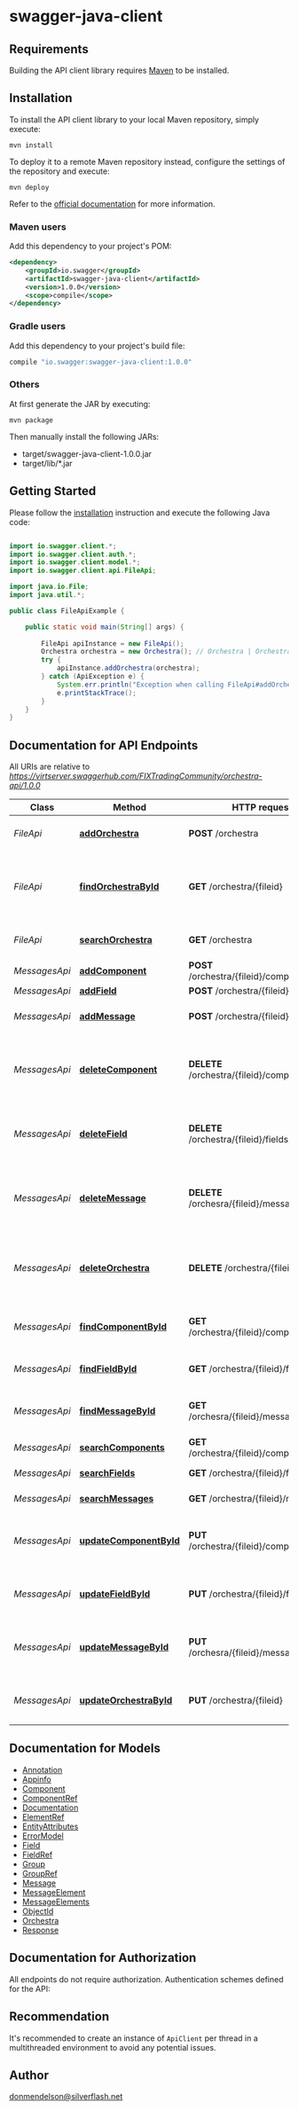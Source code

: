 # swagger-java-client

## Requirements

Building the API client library requires [Maven](https://maven.apache.org/) to be installed.

## Installation

To install the API client library to your local Maven repository, simply execute:

```shell
mvn install
```

To deploy it to a remote Maven repository instead, configure the settings of the repository and execute:

```shell
mvn deploy
```

Refer to the [official documentation](https://maven.apache.org/plugins/maven-deploy-plugin/usage.html) for more information.

### Maven users

Add this dependency to your project's POM:

```xml
<dependency>
    <groupId>io.swagger</groupId>
    <artifactId>swagger-java-client</artifactId>
    <version>1.0.0</version>
    <scope>compile</scope>
</dependency>
```

### Gradle users

Add this dependency to your project's build file:

```groovy
compile "io.swagger:swagger-java-client:1.0.0"
```

### Others

At first generate the JAR by executing:

    mvn package

Then manually install the following JARs:

* target/swagger-java-client-1.0.0.jar
* target/lib/*.jar

## Getting Started

Please follow the [installation](#installation) instruction and execute the following Java code:

```java

import io.swagger.client.*;
import io.swagger.client.auth.*;
import io.swagger.client.model.*;
import io.swagger.client.api.FileApi;

import java.io.File;
import java.util.*;

public class FileApiExample {

    public static void main(String[] args) {
        
        FileApi apiInstance = new FileApi();
        Orchestra orchestra = new Orchestra(); // Orchestra | Orchestra file to add
        try {
            apiInstance.addOrchestra(orchestra);
        } catch (ApiException e) {
            System.err.println("Exception when calling FileApi#addOrchestra");
            e.printStackTrace();
        }
    }
}

```

## Documentation for API Endpoints

All URIs are relative to *https://virtserver.swaggerhub.com/FIXTradingCommunity/orchestra-api/1.0.0*

Class | Method | HTTP request | Description
------------ | ------------- | ------------- | -------------
*FileApi* | [**addOrchestra**](docs/FileApi.md#addOrchestra) | **POST** /orchestra | adds an Orchestra file
*FileApi* | [**findOrchestraById**](docs/FileApi.md#findOrchestraById) | **GET** /orchestra/{fileid} | Returns a single Orchestra file metadata, if found
*FileApi* | [**searchOrchestra**](docs/FileApi.md#searchOrchestra) | **GET** /orchestra | searches Orchestra files
*MessagesApi* | [**addComponent**](docs/MessagesApi.md#addComponent) | **POST** /orchestra/{fileid}/components | adds a component
*MessagesApi* | [**addField**](docs/MessagesApi.md#addField) | **POST** /orchestra/{fileid}/fields | adds a field
*MessagesApi* | [**addMessage**](docs/MessagesApi.md#addMessage) | **POST** /orchestra/{fileid}/messages | adds a message scenario
*MessagesApi* | [**deleteComponent**](docs/MessagesApi.md#deleteComponent) | **DELETE** /orchestra/{fileid}/components/{id} | deletes a single component based on the ID supplied
*MessagesApi* | [**deleteField**](docs/MessagesApi.md#deleteField) | **DELETE** /orchestra/{fileid}/fields/{id} | deletes a single field based on the ID supplied
*MessagesApi* | [**deleteMessage**](docs/MessagesApi.md#deleteMessage) | **DELETE** /orchesra/{fileid}/messages/{id} | deletes a single message based on the ID supplied
*MessagesApi* | [**deleteOrchestra**](docs/MessagesApi.md#deleteOrchestra) | **DELETE** /orchestra/{fileid} | deletes a single Orchestra file based on the ID supplied
*MessagesApi* | [**findComponentById**](docs/MessagesApi.md#findComponentById) | **GET** /orchestra/{fileid}/components/{id} | Returns a single component, if found
*MessagesApi* | [**findFieldById**](docs/MessagesApi.md#findFieldById) | **GET** /orchestra/{fileid}/fields/{id} | Returns a single field, if found
*MessagesApi* | [**findMessageById**](docs/MessagesApi.md#findMessageById) | **GET** /orchesra/{fileid}/messages/{id} | Returns a single message, if found
*MessagesApi* | [**searchComponents**](docs/MessagesApi.md#searchComponents) | **GET** /orchestra/{fileid}/components | searches components
*MessagesApi* | [**searchFields**](docs/MessagesApi.md#searchFields) | **GET** /orchestra/{fileid}/fields | searches fields
*MessagesApi* | [**searchMessages**](docs/MessagesApi.md#searchMessages) | **GET** /orchestra/{fileid}/messages | searches messages
*MessagesApi* | [**updateComponentById**](docs/MessagesApi.md#updateComponentById) | **PUT** /orchestra/{fileid}/components/{id} | Updates a single component, if found (idempotent)
*MessagesApi* | [**updateFieldById**](docs/MessagesApi.md#updateFieldById) | **PUT** /orchestra/{fileid}/fields/{id} | Updates a single field, if found (idempotent)
*MessagesApi* | [**updateMessageById**](docs/MessagesApi.md#updateMessageById) | **PUT** /orchesra/{fileid}/messages/{id} | Updates a single message, if found (idempotent)
*MessagesApi* | [**updateOrchestraById**](docs/MessagesApi.md#updateOrchestraById) | **PUT** /orchestra/{fileid} | Updates a Orchestra file, if found (idempotent)


## Documentation for Models

 - [Annotation](docs/Annotation.md)
 - [Appinfo](docs/Appinfo.md)
 - [Component](docs/Component.md)
 - [ComponentRef](docs/ComponentRef.md)
 - [Documentation](docs/Documentation.md)
 - [ElementRef](docs/ElementRef.md)
 - [EntityAttributes](docs/EntityAttributes.md)
 - [ErrorModel](docs/ErrorModel.md)
 - [Field](docs/Field.md)
 - [FieldRef](docs/FieldRef.md)
 - [Group](docs/Group.md)
 - [GroupRef](docs/GroupRef.md)
 - [Message](docs/Message.md)
 - [MessageElement](docs/MessageElement.md)
 - [MessageElements](docs/MessageElements.md)
 - [ObjectId](docs/ObjectId.md)
 - [Orchestra](docs/Orchestra.md)
 - [Response](docs/Response.md)


## Documentation for Authorization

All endpoints do not require authorization.
Authentication schemes defined for the API:

## Recommendation

It's recommended to create an instance of `ApiClient` per thread in a multithreaded environment to avoid any potential issues.

## Author

donmendelson@silverflash.net

